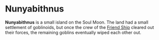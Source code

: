 # Nunyabithnus

**Nunyabithnus** is a small island on the Soul Moon. The land had a small settlement of goblinoids, but once the crew of the [Friend Ship](../organizations/pirates/fleet/friend-ship.md) cleared out their forces, the remaining goblins eventually wiped each other out.
